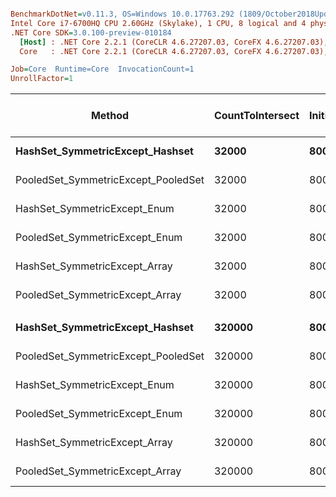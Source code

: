 ``` ini

BenchmarkDotNet=v0.11.3, OS=Windows 10.0.17763.292 (1809/October2018Update/Redstone5)
Intel Core i7-6700HQ CPU 2.60GHz (Skylake), 1 CPU, 8 logical and 4 physical cores
.NET Core SDK=3.0.100-preview-010184
  [Host] : .NET Core 2.2.1 (CoreCLR 4.6.27207.03, CoreFX 4.6.27207.03), 64bit RyuJIT
  Core   : .NET Core 2.2.1 (CoreCLR 4.6.27207.03, CoreFX 4.6.27207.03), 64bit RyuJIT

Job=Core  Runtime=Core  InvocationCount=1  
UnrollFactor=1  

```
|                              Method | CountToIntersect | InitialSetSize |        Mean |     Error |    StdDev |      Median | Ratio | RatioSD | Gen 0/1k Op | Gen 1/1k Op | Gen 2/1k Op | Allocated Memory/Op |
|------------------------------------ |----------------- |--------------- |------------:|----------:|----------:|------------:|------:|--------:|------------:|------------:|------------:|--------------------:|
|     **HashSet_SymmetricExcept_Hashset** |            **32000** |        **8000000** |  **1,353.6 us** |  **27.62 us** |  **76.99 us** |  **1,344.3 us** |  **1.00** |    **0.00** |           **-** |           **-** |           **-** |                   **-** |
| PooledSet_SymmetricExcept_PooledSet |            32000 |        8000000 |    931.9 us |  25.30 us |  69.69 us |    916.9 us |  0.69 |    0.06 |           - |           - |           - |                   - |
|        HashSet_SymmetricExcept_Enum |            32000 |        8000000 |  3,660.1 us |  74.69 us | 205.71 us |  3,610.3 us |  2.71 |    0.21 |           - |           - |           - |             25176 B |
|      PooledSet_SymmetricExcept_Enum |            32000 |        8000000 |  2,509.6 us |  49.99 us | 130.81 us |  2,482.1 us |  1.85 |    0.14 |           - |           - |           - |             25096 B |
|       HashSet_SymmetricExcept_Array |            32000 |        8000000 |  3,618.2 us |  82.67 us | 234.53 us |  3,542.5 us |  2.67 |    0.20 |           - |           - |           - |             25168 B |
|     PooledSet_SymmetricExcept_Array |            32000 |        8000000 |  2,545.7 us |  57.26 us | 164.30 us |  2,525.2 us |  1.88 |    0.16 |           - |           - |           - |             25056 B |
|                                     |                  |                |             |           |           |             |       |         |             |             |             |                     |
|     **HashSet_SymmetricExcept_Hashset** |           **320000** |        **8000000** |  **3,395.9 us** |  **76.29 us** | **220.12 us** |  **3,315.6 us** |  **1.00** |    **0.00** |           **-** |           **-** |           **-** |                   **-** |
| PooledSet_SymmetricExcept_PooledSet |           320000 |        8000000 |  3,161.4 us | 112.58 us | 330.18 us |  3,010.1 us |  0.94 |    0.10 |           - |           - |           - |                   - |
|        HashSet_SymmetricExcept_Enum |           320000 |        8000000 | 18,229.9 us | 363.65 us | 597.48 us | 18,139.5 us |  5.19 |    0.30 |           - |           - |           - |             25176 B |
|      PooledSet_SymmetricExcept_Enum |           320000 |        8000000 | 16,932.5 us | 336.17 us | 843.38 us | 16,799.0 us |  4.98 |    0.32 |           - |           - |           - |             25096 B |
|       HashSet_SymmetricExcept_Array |           320000 |        8000000 | 18,465.8 us | 340.77 us | 318.76 us | 18,425.7 us |  5.18 |    0.28 |           - |           - |           - |             25168 B |
|     PooledSet_SymmetricExcept_Array |           320000 |        8000000 | 15,157.3 us | 302.54 us | 707.18 us | 15,033.0 us |  4.44 |    0.29 |           - |           - |           - |             25056 B |
